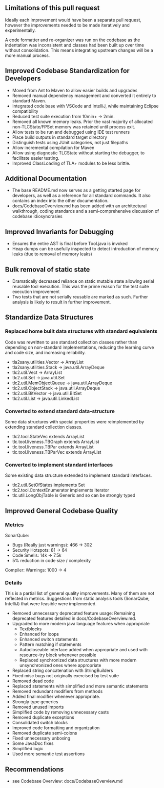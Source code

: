 ## Limitations of this pull request
Ideally each improvement would have been a separate pull request, however the improvements needed to be made iteratively and experimentally.

A code formatter and re-organizer was run on the codebase as the indentation was inconsistent and classes had been built up over time without consolidation. This means integrating upstream changes will be a more manual process.

## Improved Codebase Standardization for Developers
- Moved from Ant to Maven to allow easier builds and upgrades
- Removed manual dependency management and converted it entirely to standard Maven.
- Integrated code base with VSCode and IntelliJ, while maintaining Eclipse compatibility
- Reduced test suite execution from 10min+ -> 2min.
- Removed all known memory leaks. Prior the vast majority of allocated non-TLCState/FPSet memory was retained until process exit.
- Allow tests to be run and debugged using IDE test runners
- Place build outputs in standard target directory
- Distinguish tests using JUnit categories, not just filepaths
- Allow incremental compilation for Maven
- Allow using diagnostic TLCState without starting the debugger, to facilitate easier testing.
- Improved ClassLoading of TLA+ modules to be less brittle.


## Additional Documentation
- The base README.md now serves as a getting started page for developers, as well as a reference for all standard commands. It also contains an index into the other documentation.
- docs/CodebaseOverview.md has been added with an architectural walkthrough, coding standards and a semi-comprehensive discussion of codebase idiosyncrasies

## Improved Invariants for Debugging
- Ensures the entire AST is final before Tool.java is invoked
- Heap dumps can be usefully inspected to detect introduction of memory leaks (due to removal of memory leaks)

## Bulk removal of static state
- Dramatically decreased reliance on static mutable state allowing serial reusable tool execution.  This was the prime reason for the test suite execution improvement
- Two tests that are not serially reusable are marked as such. Further analysis is likely to result in further improvement.

## Standardize Data Structures

### Replaced home built data structures with standard equivalents
Code was rewritten to use standard collection classes rather than depending on non-standard implementations, reducing the learning curve and code size, and increasing reliability.

- tla2sany.utilities.Vector -> ArrayList
- tla2sany.utilities.Stack -> java.util.ArrayDeque
- tlc2.util.Vect -> ArrayList
- tlc2.util.Set -> java.util.Set
- tlc2.util.MemObjectQueue -> java.util.ArrayDeque
- tlc2.util.ObjectStack -> java.util.ArrayDeque
- tlc2.util.BitVector -> java.util.BitSet
- tlc2.util.List -> java.util.LinkedList

### Converted to extend standard data-structure
Some data structures with special properties were reimplemented by extending standard collection classes.

- tlc2.tool.StateVec extends ArrayList
- tlc.tool.liveness.TBGraph extends ArrayList
- tlc.tool.liveness.TBPar extends ArrayList
- tlc.tool.liveness.TBParVec extends ArrayList

### Converted to implement standard interfaces
Some existing data structure extended to implement standard interfaces.

- tlc2.util.SetOfStates implements Set<TLCState>
- tlc2.tool.ContextEnumerator implements Iterator<Context>
- tlc.util.LongObjTable is Generic and so can be strongly typed

## Improved General Codebase Quality
### Metrics
SonarQube:
- Bugs (Really just warnings): 466 -> 302
- Security Hotspots: 81 -> 64
- Code Smells: 14k -> 7.5k
- 5% reduction in code size / complexity

Compiler:
Warnings: 1000 -> 4

### Details
This is a partial list of general quality improvements. Many of them are not reflected in metrics.
Suggestions from static analysis tools (SonarQube, IntelliJ) that were feasible were implemented.
- Removed unnecessary deprecated feature usage:  Remaining deprecated features detailed in docs/CodebaseOverview.md.
- Upgraded to more modern java language features when appropriate 
    - Textblocks
    - Enhanced for loops
    - Enhanced switch statements
    - Pattern matching if statements
    - Autocloseable interface added when appropriate and used with resource-try block whenever possible
    - Replaced synchronized data structures with more modern unsynchronized ones where appropriate
- Replaced string concatenation with StringBuilders 
- Fixed misc bugs not originally exercised by test suite
- Removed dead code
- Replaced statements with simplified and more semantic statements
- Removed redundant modifiers from methods
- Added final modifier whenever appropriate.
- Strongly type generics
- Removed unused imports
- Simplified code by removing unnecessary casts
- Removed duplicate exceptions
- Consolidated switch blocks
- Improved code formatting and organization
- Removed duplicate semi-colons
- Fixed unnecessary unboxing
- Some JavaDoc fixes
- Simplified logic
- Used more semantic test assertions


## Recommendations
- see Codebase Overview: docs/CodebaseOverview.md